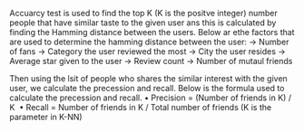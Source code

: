 
Accuarcy test is used to find the top K (K is the positve integer) number people that have similar taste to the given user ans this is calculated by finding the Hamming distance between the users. Below ar ethe factors that are used to determine the hamming distance between the user:
-> Number of fans
-> Category the user reviewed the most
-> City the user resides
-> Average star given to the user
-> Review count
-> Number of mutaul friends

Then using the lsit of people who shares the similar interest with the given user, we calculate the precession and recall. Below is the formula used to calculate the precession and recall.
• Precision = (Number of friends in K) / K  
• Recall = Number of friends in K / Total number of friends (K is the parameter in K-NN)
